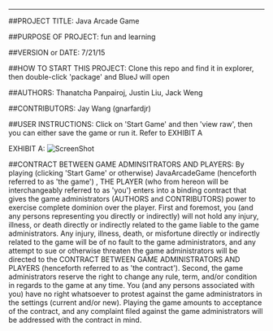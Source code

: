 ------------------------------------------------------------------------

##PROJECT TITLE: 
Java Arcade Game

##PURPOSE OF PROJECT: 
fun and learning

##VERSION or DATE: 
7/21/15

##HOW TO START THIS PROJECT: 
Clone this repo and find it in explorer, then double-click 'package' and BlueJ will open

##AUTHORS: 
Thanatcha Panpairoj, Justin Liu, Jack Weng

##CONTRIBUTORS:
Jay Wang (gnarfardjr)

##USER INSTRUCTIONS: 
Click on 'Start Game' and then 'view raw', then you can either save the game or run it.
Refer to EXHIBIT A

EXHIBIT A:
![ScreenShot](http://imgur.com/HAqCg6a)


##CONTRACT BETWEEN GAME ADMINSITRATORS AND PLAYERS:
By playing (clicking 'Start Game' or otherwise) JavaArcadeGame (henceforth referred to as 'the game') , THE PLAYER (who from hereon will be interchangeably referred to as 'you') enters into a binding contract that gives the game administrators (AUTHORS and CONTRIBUTORS) power to exercise complete dominion over the player. First and foremost, you (and any persons representing you directly or indirectly) will not hold any injury, illness, or death directly or indirectly related to the game liable to the game administrators. Any injury, illness, death, or misfortune directly or indirectly related to the game will be of no fault to the game administrators, and any attempt to sue or otherwise threaten the game administrators will be directed to the CONTRACT BETWEEN GAME ADMINISTRATORS AND PLAYERS (henceforth referred to as 'the contract'). Second, the game administrators reserve the right to change any rule, term, and/or condition in regards to the game at any time. You (and any persons associated with you) have no right whatsoever to protest against the game administrators in the settings (current and/or new). Playing the game amounts to acceptance of the contract, and any complaint filed against the game administrators will be addressed with the contract in mind.
